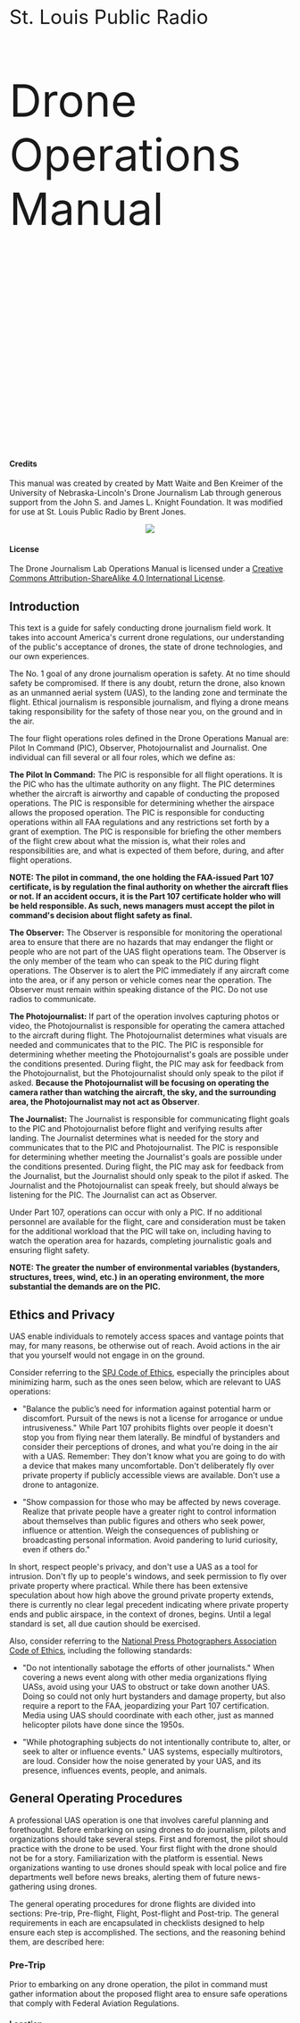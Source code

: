 <div style="padding-top:300px"></div>
<p style="font-size:35px">St. Louis Public Radio</p>
<p style="font-size:80px">Drone Operations Manual</p>
<div style="page-break-after: always;"></div>
<div style="padding-top:300px"></div>

#### Credits

This manual was created by created by Matt Waite and Ben Kreimer of the University of Nebraska-Lincoln's Drone Journalism Lab through generous support from the John S. and James L. Knight Foundation. It was modified for use at St. Louis Public Radio by Brent Jones.

<center><img src="knight-logo-small.jpg"></center>

#### License

The Drone Journalism Lab Operations Manual is licensed under a [Creative Commons Attribution-ShareAlike 4.0 International License](http://creativecommons.org/licenses/by-sa/4.0/).

<div style="page-break-after: always;"></div>

## Introduction

This text is a guide for safely conducting drone journalism field work. It takes into account America's current drone regulations, our understanding of the public's acceptance of drones, the state of drone technologies, and our own experiences.

The No. 1 goal of any drone journalism operation is safety. At no time should safety be compromised. If there is any doubt, return the drone, also known as an unmanned aerial system (UAS), to the landing zone and terminate the flight. Ethical journalism is responsible journalism, and flying a drone means taking responsibility for the safety of those near you, on the ground and in the air. 

The four flight operations roles defined in the Drone Operations Manual are: Pilot In Command (PIC), Observer, Photojournalist and Journalist. One individual can fill several or all four roles, which we define as:

**The Pilot In Command:** The PIC is responsible for all flight operations. It is the PIC who has the ultimate authority on any flight. The PIC determines whether the aircraft is airworthy and capable of conducting the proposed operations. The PIC is responsible for determining whether the airspace allows the proposed operation. The PIC is responsible for conducting operations within all FAA regulations and any restrictions set forth by a grant of exemption. The PIC is responsible for briefing the other members of the flight crew about what the mission is, what their roles and responsibilities are, and what is expected of them before, during, and after flight operations. 

**NOTE: The pilot in command, the one holding the FAA-issued Part 107 certificate, is by regulation the final authority on whether the aircraft flies or not. If an accident occurs, it is the Part 107 certificate holder who will be held responsible. As such, news managers must accept the pilot in command's decision about flight safety as final.**

**The Observer:** The Observer is responsible for monitoring the operational area to ensure that there are no hazards that may endanger the flight or people who are not part of the UAS flight operations team. The Observer is the only member of the team who can speak to the PIC during flight operations. The Observer is to alert the PIC immediately if any aircraft come into the area, or if any person or vehicle comes near the operation. The Observer must remain within speaking distance of the PIC. Do not use radios to communicate.

**The Photojournalist:** If part of the operation involves capturing photos or video, the Photojournalist is responsible for operating the camera attached to the aircraft during flight. The Photojournalist determines what visuals are needed and communicates that to the PIC. The PIC is responsible for determining whether meeting the Photojournalist's goals are possible under the conditions presented. During flight, the PIC may ask for feedback from the Photojournalist, but the Photojournalist should only speak to the pilot if asked. **Because the Photojournalist will be focusing on operating the camera rather than watching the aircraft, the sky, and the surrounding area, the Photojournalist may not act as Observer**.

**The Journalist:** The Journalist is responsible for communicating flight goals to the PIC and Photojournalist before flight and verifying results after landing. The Journalist determines what is needed for the story and communicates that to the PIC and Photojournalist. The PIC is responsible for determining whether meeting the Journalist's goals are possible under the conditions presented.  During flight, the PIC may ask for feedback from the Journalist, but the Journalist should only speak to the pilot if asked. The Journalist and the Photojournalist can speak freely, but should always be listening for the PIC. The Journalist can act as Observer.

Under Part 107, operations can occur with only a PIC. If no additional personnel are available for the flight, care and consideration must be taken for the additional workload that the PIC will take on, including having to watch the operation area for hazards, completing journalistic goals and ensuring flight safety. 

**NOTE: The greater the number of environmental variables (bystanders, structures, trees, wind, etc.) in an operating environment, the more substantial the demands are on the PIC.**

## Ethics and Privacy

UAS enable individuals to remotely access spaces and vantage points that may, for many reasons, be otherwise out of reach. Avoid actions in the air that you yourself would not engage in on the ground. 

Consider referring to the [SPJ Code of Ethics](http://www.spj.org/ethicscode.asp), especially the principles about minimizing harm, such as the ones seen below, which are relevant to UAS operations: 

* "Balance the public’s need for information against potential harm or discomfort. Pursuit of the news is not a license for arrogance or undue intrusiveness." While Part 107 prohibits flights over people it doesn't stop you from flying near them laterally. Be mindful of bystanders and consider their perceptions of drones, and what you're doing in the air with a UAS. Remember: They don't know what you are going to do with a device that makes many uncomfortable. Don't deliberately fly over private property if publicly accessible views are available. Don't use a drone to antagonize.

* "Show compassion for those who may be affected by news coverage. Realize that private people have a greater right to control information about themselves than public figures and others who seek power, influence or attention. Weigh the consequences of publishing or broadcasting personal information. Avoid pandering to lurid curiosity, even if others do." 

In short, respect people's privacy, and don't use a UAS as a tool for intrusion. Don't fly up to people's windows, and seek permission to fly over private property where practical. While there has been extensive speculation about how high above the ground private property extends, there is currently no clear legal precedent indicating where private property ends and public airspace, in the context of drones, begins. Until a legal standard is set, all due caution should be exercised.

Also, consider referring to the [National Press Photographers Association Code of Ethics](https://nppa.org/code_of_ethics), including the following standards:

* "Do not intentionally sabotage the efforts of other journalists." When covering a news event along with other media organizations flying UASs, avoid using your UAS to obstruct or take down another UAS. Doing so could not only hurt bystanders and damage property, but also require a report to the FAA, jeopardizing your Part 107 certification. Media using UAS should coordinate with each other, just as manned helicopter pilots have done since the 1950s. 

* "While photographing subjects do not intentionally contribute to, alter, or seek to alter or influence events." UAS systems, especially multirotors, are loud. Consider how the noise generated by your UAS, and its presence, influences events, people, and animals.

<div style="page-break-after: always;"></div>

## General Operating Procedures

A professional UAS operation is one that involves careful planning and forethought. Before embarking on using drones to do journalism, pilots and organizations should take several steps. First and foremost, the pilot should practice with the drone to be used. Your first flight with the drone should not be for a story. Familiarization with the platform is essential. News organizations wanting to use drones should speak with local police and fire departments well before news breaks, alerting them of future news-gathering using drones.

The general operating procedures for drone flights are divided into sections: Pre-trip, Pre-flight, Flight, Post-flight and Post-trip. The general requirements in each are encapsulated in checklists designed to help ensure each step is accomplished. The sections, and the reasoning behind them, are described here:

### Pre-Trip

Prior to embarking on any drone operation, the pilot in command must gather information about the proposed flight area to ensure safe operations that comply with Federal Aviation Regulations. 

#### Location

Questions the PIC must answer about the location are:

* What is there? Are there hazards to aviation?   
* What airspace is it in? 
* Do you need permission from air traffic control (ATC)?
* Are you flying on or over private property? Do you have permission of the landowner to operate there?
* How many people can you expect around the area?
* What is your plan to prevent flight over people?
* Have you pulled publicly available aerial images of the area or conducted a site survey?
* What will the weather be? Have you consulted an aviation weather forecast? Or if the trip is immediate, have you consulted local weather sources, such as an aviation weather report (METAR), or obtained a flight briefing from Flight Services?
* Are your weather parameters within Part 107 minimums? 
* Are wind levels below the operational maximums set by the manufacturer or by your own operational guidelines?
* What's the altitude of the location? How might it affect your UAS and payload during flight?
* Have you factored in the effects of temperature on the batteries? 

#### Defining Operational Goals

Before bringing a UAS into an environment, operational personnel should define the goals of the UAS flight before leaving for the location.

* Be specific. What shots do you need? 
* What purpose is the drone serving in your story?
* What context is the drone adding to your story?
* How much drone video or photography do you need to tell the story?
* What privacy issues can you anticipate and what steps have you taken to mitigate them?
* What ethical issues can you anticipate and what steps have you taken to mitigate them? 

#### Logistics

Before leaving for the operational area, consider what equipment you will need, and check the status of your equipment.

* When do you need to be at the location?
* How much travel time is involved?
* Have you built in time for a walkthrough of the location to note any hazards only visible on site?
* Do you have sufficient batteries to accomplish the task?
* Are they charged?

#### Briefing

The PIC is responsible for briefing all operations personnel on each phase of flight. The PIC will designate the observer, the photojournalist and the journalist, will explain their roles and what will happen during flight. 

A PIC briefing should cover, at a minimum:

* Who is fulfilling each role in flight operations.
* The expectations of each member of the flight crew.
* A general description of the operations area.
* The expected weather at the location.
* Any known hazards, including winds, obstacles, known high traffic areas, any nearby airports or expected air traffic.
* The specific mission goals, including expected shots, angles or subjects.
* Any known privacy or ethical issues and mitigation steps. 

#### Pre-Trip Inspection

Before leaving for the operations area, the PIC should conduct a pre-trip inspection of the UAS. A pre-trip inspection includes charging batteries, checking various mounting hardware, and checking the camera and storage media to ensure it is sufficient for the task. 

## Pre-Flight

Pre-flight operations are done immediately before any flight work is to occur. The pre-flight checklist repeats some of the pre-trip checklist, such as inspecting the aircraft and some of the control surfaces. Pre-trip and pre-flight inspections help ensure airworthiness and will serve as an early warning for both maintenance issues and for mechanical issues that could substantially affect or cancel flight operations.

The general rules of pre-flight are:

* The PIC touches the UAS. The PIC is responsible for the aircraft and all around them. Thus, the PIC will conduct the pre-flight inspection, connect the batteries, etc.
* When on site, operations personnel must delineate a takeoff and landing area of at least 10 feet x 10 feet and ensure it is free of debris.
* When on site, if non-operations people are around, operations personnel may be required to secure an area to be kept free of people so the UAS can operate without flying over people. That place may be the takeoff and landing zone. That space, to remain free of people, should be as large as the PIC thinks is practical. 
* Weather can be very localized. When you arrive, you should check your location weather against the weather report you got from a flight briefing or automated observation service. Cloud ceilings will be most difficult to estimate on site, so be reasonable. If the clouds look low, stay low. Don't fly if fog is present.
* Wind conditions also vary by location. An anemometer is a valuable tool for measuring wind on site, informing the PIC if wind speeds are within operational limits and how they may affect flight operations. 
* Turn off WiFi connectivity on any UAS mounted devices, such as cameras. Active WiFi devices on the UAS can interfere with critical 2.4 GHz RC and video transmissions. Because most non-military UAS systems use 2.4GHz for either RC or video transmission, only enable WiFi if you are certain there will be no interference with your UAS hardware.
* Before takeoff, make sure your compass is not receiving interference from nearby metal objects, and that you have enough GPS satellite connections.

## Flight

The flight checklist isn't really a checklist. It's a Do Constantly list. It's listed as a reminder. UAS operators must:

* Be constantly scanning for airborne traffic or obstacles. The observer must report them immediately.
* Be constantly scanning for people on the ground in the flight area. The observer must report them immediately.
* Be constantly checking battery levels and returning before reaching 25 percent of the remaining capacity. 
* Be constantly checking flight parameters like altitude to ensure they remain within restrictions and operational goals.

At battery changes, and at battery changes only, should the PIC, Observer, Photojournalist and Journalist discuss changes to the operational plan. While the UAS is in flight, the PIC needs to focus on flying, and the observer needs to focus on hazards.

## Post-Flight

The post-flight checklist is broken into three parts: Shutting down the drone, which is done by the PIC; inspecting the aircraft; and collecting information to enter into the logs. Logging is an important part of aviation safety and will serve as an important document in maintenance of your UAS.

## Post-Trip

The post-trip checklist is also broken into three parts.

#### Logging and equipment checklist

Logging flight and battery information is essential to spotting problems with the drone on the ground rather than having them happen in the air. This section also includes collecting data from the memory card and camera maintenance.

#### Equipment condition checklist

This section is a status check for all equipment used, to determine whether it's in good shape, may require extra attention, or needs repair or replacement.

#### Mission summary

This section serves as a short summary of the mission, with space to note any adverse conditions or incidents.

## Logging

UAS operations can be divided into three separate logs, largely transported over from manned aviation. They are a maintenance log, a battery log, and a flight log. 

#### Maintenance Log

A maintenance log is a simple list of issues to be checked or fixed between flights. PICs should note any issue that should be checked, from an odd wobble, unusual sound, an unusually hot motor at landing, to a complete component failure. The log should include the date, UAS Make & Model, UAS Registration Number, the ID number of the battery used when the issue occurred, the issue, who reported it, the date repaired, who repaired it and notes.

#### Battery Log

A battery log serves as a warning for when a battery is getting worn out and could fail. UAS batteries will degrade, providing progressively less flight time. Fully charged batteries that go unused and are not discharged for over a week can also lead to damaged battery cells. A battery log will highlight failing batteries, and give the PIC a guide as to how much time a battery will give in flight. A battery log should note the date, UAS make and model, UAS registration number, the number of past charges, the percentage of battery power remaining at shutdown, total flight time, battery depletion rate, any signs of puffing (an indicator that the battery is damaged), and usage conditions. For example, if you loaded a DJI Inspire with a 360 video camera rig containing six GoPros cameras, and flew it on a 100°F, you would make note of those operating conditions.

#### Flight Log

A flight log will highlight the important events that occur from the time a UAS takes off to the time it has landed and been powered down by the PIC. Each UAS will have it's own log. It should note the date, the battery used during flight, and the total flight time. Each entry should also have space for important and relevant notes about the flight, which may include a mission overview, flying conditions, distance flown, take-off and landing locations, a hard landing, etc.

<div style="page-break-after: always;"></div>

## Normal Operating Checklists

What follows are the normal operating checklists to be completed for each flight.

<div style="page-break-after: always;"></div>

#### Pre-Trip Checklist 

#### Date: ______________________

Item                     | Action                             | Status |  
------------------------ | ---------------------------------- | ------ |  
Batteries                | Charge                             |        |  
Controller Batteries     | Charge                             |        |  
Propeller nuts           | Check and tighten                  |        |  
Landing strut screws     | Check and tighten                  |        |  
Motor mount screws       | Check and tighten                  |        |  
Gimbal wiring            | Check and tighten                  |        |  
Gimbal mount             | Check and tighten                  |        |  
Gimbal camera harness    | Check and tighten                  |        |  
Compass wiring           | Check and reseat                   |        |  
Airframe check           | Inspect for damage                 |        |  
Registration markings    | Check for display                  |        |  
Camera battery           | Charge                             |        |  
Camera memory card       | Check and empty                    |        |  
Mission planning meeting | Record goals of the flight         |        |  
Airspace check           | Consult airspace map, NOTAMs, TFRs |        |  
Airport check            | Contact ATC, if needed             |        |  

<div style="page-break-after: always;"></div>

#### Pre-Flight Checklist 

#### Date: ______________________

Item                    | Action                                                                     | Status |  
----------------------- | -------------------------------------------------------------------------- | ------ |  
Weather                 | Check location conditions against weather reports                          |        |  
Wind conditions         | Measure at location, check operation maximums                              |        |  
Flight area             | Visually inspect for hazards, note, and report                             |        |  
Takeoff/landing area    | Delineate and clear of debris                                              |        |  
Operations area         | Delineate > 15 feet from takeoff area                                      |        |  
Flight area             | If needed, secure flight area to be kept free from people to ensure safety |        |  
Pre-flight meeting      | Review goals                                                               |        |  
WiFi                    | Turn off WiFi connectivity on any UAS mounted device, including cameras    |        |  
Airworthiness check     | Visually inspect aircraft                                                  |        |  
Airworthiness check     | Visually inspect control surfaces and linkages                             |        |  
Airworthiness check     | Inspect props for balance, damage                                          |        |  
Airworthiness check     | Check camera/gimbal security                                               |        |  
Airworthiness check     | Verify controller batteries                                                |        |  
Airworthiness check     | Verify controller is on                                                    |        |  
Airworthiness check     | Verify UAS battery                                                         |        |  
Airworthiness check     | Verify UAS battery is on                                                   |        |  
Airworthiness check     | Verify display panel working properly                                      |        |  
Airworthiness check     | Calibrate compass, if necessary                                            |        |  
Airworthiness check     | Check navigation and telemetry connection                                  |        |  
Non-PIC personnel       | Leave takeoff area, if present                                             |        |  
PIC                     | Leave takeoff area before launch                                           |        |  
Video monitor           | Check wireless connection                                                  |        |  
All clear check         | Check takeoff area, airspace, flight area                                  |        |  
Power up                | Unlock motors, increase throttle                                           |        |  
Final pre-mission check | At low hover, check telemetry status                                       |        |  
Final pre-mission check | At low hover, check prop balance and controls                              |        |  

<div style="page-break-after: always;"></div>

#### Flight Checklist 

#### Date: ______________________

Item                   | Action                                          | Status |  
---------------------- | ----------------------------------------------- | ------ |  
Airborne hazard check  | Observer reports immediately (Over-communicate) |        |  
Ground hazard check    | Observer reports immediately                    |        |  
Battery check          | PIC monitors battery levels frequently          |        |  
Flight parameter check | PIC evaluates altitude                          |        |  
Low battery alert      | Return to landing area                          |        |  
Battery change         | Pilot in command changes the battery            |        |  
Battery change meeting | Evaluate mission goals                          |        |  

<div style="page-break-after: always;"></div>

#### Post-Flight Checklist

#### Date: ______________________

Item            | Action                                | Status |  
--------------- | ------------------------------------- | ------ |  
Battery removal | Pilot in command removes the battery  |        |  
Controller      | Turn off after battery removal        |        |  
Motor check     | Touch motors to check for overheating |        |  
Camera          | Turn off if required                  |        |  
Memory card     | Remove from camera                    |        |  
Propellers      | Visual inspection, log changes        |        |  
Landing struts  | Visual inspection, log changes        |        |  
Gimbal          | Visual inspection, log changes        |        |  
Housing         | Return UAS to case after inspection   |        |  
Flight log      | Update flight log                     |        |  

<div style="page-break-after: always;"></div>

## Emergency Procedures

#### Lost Link/Mission Procedures

**General Operational Guidelines**: The RC link is for the PIC to directly control the aircraft. If the PIC enables the UAS to operate autonomously and automated flight functionality is lost, the drone will revert to RC control and the PIC will take over flight, return it to the landing zone and land. If the UAS starts showing any sign of not following the automated flight path, and the manual override doesn't happen automatically, the PIC should take the steps necessary for manual control. Check your UAS manual for how to manually override autonomous operation. If the RC link is lost, many commercial based UAS systems are configured with an automatic return to home procedure built-in to the UAS flight controller to prevent drift outside of the operation area. 

**Lost Autonomous Flight Procedure Checklist**

Actor|Action
----|------
PIC|Verifies automated flight has stopped
PIC|Verbally notifies Observer
PIC|PIC assumes control via RC, if possible
Observer|Observer notifies other operations personnel
PIC|Returns UAS to pre-determined landing area as safely practical
PIC|Land UAS

<div style="page-break-after: always;"></div>

**Lost RC Control Procedure Checklist**

Actor|Action
----|------
PIC|Verifies lost link
PIC|Verbally notifies Observer
Observer|Verbally notifies other operations personnel
PIC|Turns off RC controller
PIC|Turns RC controller on
PIC|If positive control returns, PIC lands immediately
PIC|If positive control does not return, PIC alerts Observer
PIC|Verifies that Return to Home function has engaged
PIC/Observer|Verifies that landing area is clear, clear if necessary
PIC|Upon UAS landing PIC turns off battery immediately 

<div style="page-break-after: always;"></div>

#### Emergency Assumption of Control

During any automated flight, if there is any concern that the UAS is not flying the planned mission or that control characteristics are abnormal, the PIC will take manual control of the UAS with RC control, return it to the landing zone if possible, and land it. There may be minor problems that do not require emergency assumption of control. In these cases, the GCS communication can direct the UAS to land or the PIC can manually land the UAS.

**Emergency Assumption of Control Checklist**

Actor|Action
----|------
PIC|Verifies abnormal operation
PIC|Verbally notifies Observer
Observer|Verbally notifies other operations personnel
PIC|Assumes control of UAS using RC
PIC|If necessary, begin emergency landing at a safe location
PIC|If practical, return UAS to pre-determined landing zone, execute landing

<div style="page-break-after: always;"></div>

#### Loss of Sight

Regulations require that the UAS remain within Visual Line of Sight(VLOS) at all times. If, that VLOS is broken, the PIC should return to VLOS immediately if possible. If PIC cannot return UAS to VLOS, using the GCS, the PIC should execute a preprogrammed flight path to return to the landing zone.

**Loss of Sight Checklist**

Actor|Action
----|------
PIC|Notifies Observer of broken VLOS
Observer|Reports if UAS is within Observer's VLOS
Observer|If UAS is out of VLOS, alert PIC to begin Loss of Sight procedures
PIC|If possible, reverse course to return to VLOS as soon as safe
PIC|If course reversal is not possible, execute return to home procedure via RC Control or GCS
PIC|Report when UAS is in VLOS
Observer|Report when UAS is in VLOS
PIC|Post flight, record conditions that led to loss of VLOS

<div style="page-break-after: always;"></div>

#### Other In-Flight Emergencies

In most emergency situations, the general protocol is to land as soon as is safely practical. In many emergency situations, landing at the pre-determined landing zone will not be possible. The goal is a controlled, safe landing.

**Loss of Power/Motor**

Actor|Action
----|------
PIC|Attempt control the UAS to land in open, safe area
PIC|Alert operations personnel of emergency situation
Observer|Alert others to emergency situation
PIC|Post flight, record details of flight for report

**In-Flight Fire**

Actor|Action
----|------
PIC|Attempt control the UAS to land in open, safe area
PIC|Alert operations personnel of emergency situation
Observer|Alert others to emergency situation
PIC|Post flight, record details of flight for report

<div style="page-break-after: always;"></div>

## Glossary

AGL - Above Ground Level. 

GCS - Ground Control Station.

Journalist (as defined in this manual) - Responsible for communicating flight goals to the PIC before flight and verifying results after landing.

NOTAM - Notice to Airmen. A notice released by an aviation authority to alert PICs of potential hazards on a flight route, or at a location that could affect the safety of the flight.

Observer (as defined in this manual) - Responsible for monitoring the operational area to ensure that there are no hazards that may endanger the flight or people not part of the UAS flight operation team.

PIC - Pilot In Command. Responsible for all flight operations.

UAS - Unmanned Aerial System.

METAR - Aviation Weather Report.

VLOS - Visual line of sight. Part 107 requires PICs to fly their UAS within visual line of sight. Binoculars and other devices to extend vision are not allowed.
























